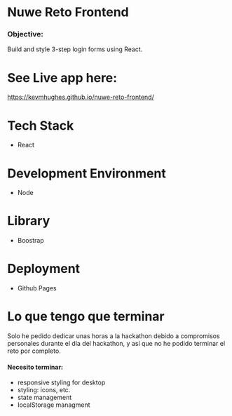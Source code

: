 # Nuwe Reto Frontend

### Objective:
Build and style 3-step login forms using React. 

# See Live app here:
https://kevmhughes.github.io/nuwe-reto-frontend/

# Tech Stack
* React 

# Development Environment
* Node

# Library
* Boostrap

# Deployment
* Github Pages

# Lo que tengo que terminar
Solo he pedido dedicar unas horas a la hackathon debido a compromisos personales durante el día del hackathon, y así que no he podido terminar el reto por completo. 

#### Necesito terminar:
* responsive styling for desktop
* styling: icons, etc.
* state management
* localStorage managment
